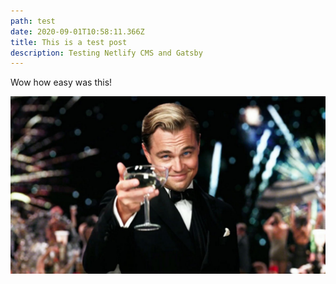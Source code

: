 ```yaml
---
path: test
date: 2020-09-01T10:58:11.366Z
title: This is a test post
description: Testing Netlify CMS and Gatsby
---
```

Wow how easy was this!



![](../assets/great.jpg)